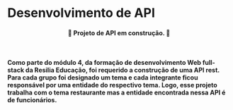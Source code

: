 #   Desenvolvimento de API 

<h4 align="center"> 
🚧 Projeto de API em construção. 🚧
<h4>
<br>
<p> Como parte do módulo 4, da formação de desenvolvimento Web full-stack da Resilia Educação, foi requerido a construção de uma API rest. Para cada grupo foi designado um tema e cada integrante ficou responsável por uma entidade do respectivo tema. Logo, esse projeto trabalha com o tema restaurante mas a entidade encontrada nessa API é de funcionários. </p> 
